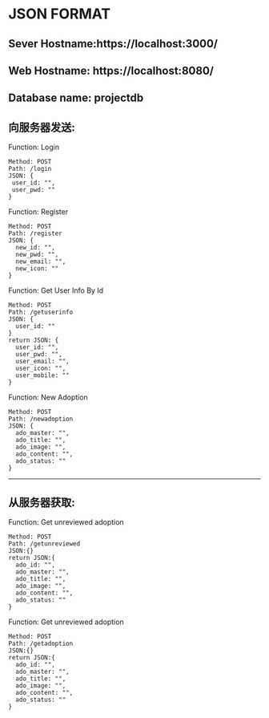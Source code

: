 # JSON FORMAT

## Sever Hostname:https://localhost:3000/
## Web Hostname: https://localhost:8080/
## Database name: projectdb

## 向服务器发送:

Function: Login
```
Method: POST
Path: /login
JSON: {
 user_id: "",
 user_pwd: ""
}
```

Function: Register
```
Method: POST
Path: /register
JSON: {
  new_id: "",
  new_pwd: "",
  new_email: "",
  new_icon: ""
}
```

Function: Get User Info By Id
```
Method: POST
Path: /getuserinfo
JSON: {
  user_id: ""
}
return JSON: {
  user_id: "",
  user_pwd: "",
  user_email: "",
  user_icon: "",
  user_mobile: ""
}
```

Function: New Adoption
```
Method: POST
Path: /newadoption
JSON: {
  ado_master: "",
  ado_title: "",
  ado_image: "",
  ado_content: "",
  ado_status: ""
}
```
---

## 从服务器获取:

Function: Get unreviewed adoption
```
Method: POST
Path: /getunreviewed
JSON:{}
return JSON:{
  ado_id: "",
  ado_master: "",
  ado_title: "",
  ado_image: "",
  ado_content: "",
  ado_status: ""
}
```

Function: Get unreviewed adoption
```
Method: POST
Path: /getadoption
JSON:{}
return JSON:{
  ado_id: "",
  ado_master: "",
  ado_title: "",
  ado_image: "",
  ado_content: "",
  ado_status: ""
}
```
